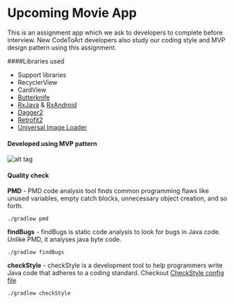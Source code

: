 # Upcoming Movie App
This is an assignment app which we ask to developers to complete before interview. New CodeToArt developers also study our coding style and MVP design pattern using this assignment.

####Libraries used
<ul><li>Support libraries</li>
<li>RecyclerView</li>
<li>CardView</li>
<li><a href="https://github.com/JakeWharton/butterknife">Butterknife</a></li>
<li><a href="https://github.com/ReactiveX/RxJava">RxJava</a> & <a href="https://github.com/ReactiveX/RxAndroid">RxAndroid</a></li>
<li><a href="http://google.github.io/dagger">Dagger2</a></li>
<li><a href="https://github.com/square/retrofit">Retrofit2</a></li>
<li><a href="https://github.com/nostra13/Android-Universal-Image-Loader">Universal Image Loader</a></li>
</ul>

#### Developed using MVP pattern

![alt tag](https://cloud.githubusercontent.com/assets/1277242/18835136/41ceefd6-8417-11e6-882f-d8c4b6e24bd8.png)

#### Quality check
<b>PMD</b> - PMD code analysis tool finds common programming flaws like unused variables, empty catch blocks, unnecessary object creation, and so forth.

``` 
./gradlew pmd
```
<b>findBugs</b> - findBugs is static code analysis to look for bugs in Java code. Unlike PMD, it analyses java byte code.

``` 
./gradlew findBugs
```
<b>checkStyle</b> - checkStyle is a development tool to help programmers write Java code that adheres to a coding standard. Checkout <a href="https://github.com/codetoart/upcomingmovies/blob/master/config/quality/checkstyle/checkstyle-config.xml">CheckStyle config file</a>

``` 
./gradlew checkStyle
```


